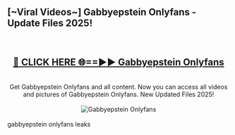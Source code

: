 <h2>[~Viral Videos~] Gabbyepstein Onlyfans - Update Files 2025!</h2>
<br>
<div align="center">
<h2><a href="https://betterlinks.top/A2PfLJ" rel="nofollow">🔴 CLICK HERE 🌐==►► Gabbyepstein Onlyfans</a></h2>
<br>
Get Gabbyepstein Onlyfans and all content. Now you can access all videos and pictures of Gabbyepstein Onlyfans. New Updated Files 2025!
<br>
<br>
<a href="https://betterlinks.top/A2PfLJ" rel="nofollow" data-target="animated-image.originalLink"><img src="https://i.ibb.co.com/WyWwxjT/player-gif2.gif" alt="Gabbyepstein Onlyfans" style="max-width: 100%; display: inline-block;" data-target="animated-image.originalImage"></a>
</div>
<br>
gabbyepstein onlyfans leaks